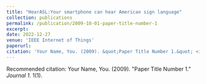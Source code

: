 ```yaml
---
title: "HearASL:Your smartphone can hear American sign language"
collection: publications
permalink: /publication/2009-10-01-paper-title-number-1
excerpt: 
date: 2022-12-27
venue: 'IEEE Internet of Things'
paperurl: 
citation: 'Your Name, You. (2009). &quot;Paper Title Number 1.&quot; <i>Journal 1</i>. 1(1).'
---
```


Recommended citation: Your Name, You. (2009). "Paper Title Number 1." <i>Journal 1</i>. 1(1).
